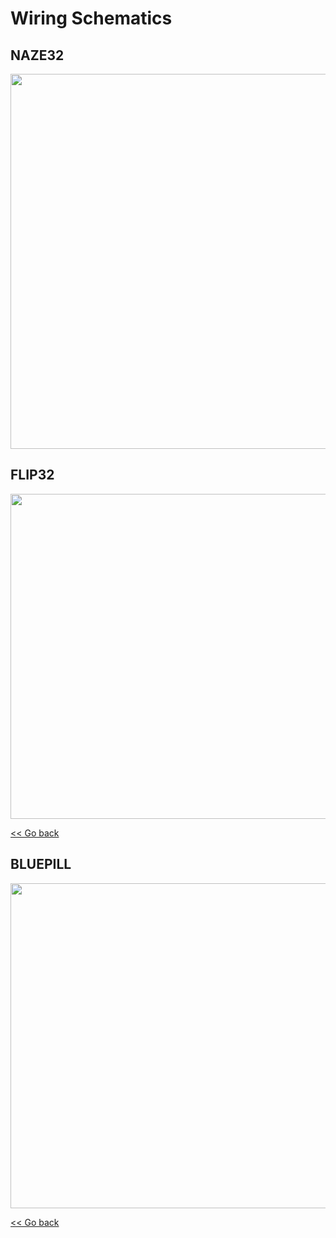 # Wiring Schematics

## NAZE32

<img src="https://github.com/raul-ortega/u360gts/blob/master/wiki/img/Naze32_wiring.png" width="600" />

## FLIP32

<img src="https://github.com/raul-ortega/u360gts/blob/master/wiki/img/flip32_wiring.png" width="520" />

[<< Go back](https://github.com/raul-ortega/u360gts/blob/master/wiki/index.md)

## BLUEPILL

<img src="https://github.com/raul-ortega/u360gts/blob/master/wiki/img/bluepill_wiring.png" width="520" />

[<< Go back](https://github.com/raul-ortega/u360gts/blob/master/wiki/index.md)
